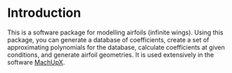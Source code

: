 # Introduction
This is a software package for modelling airfoils (infinite wings). Using this package, you can generate a database of coefficients, create a set of approximating polynomials for the database, calculate coefficients at given conditions, and generate airfoil geometries. It is used extensively in the software [MachUpX](https://www.github.com/usuaero/MachUpX).